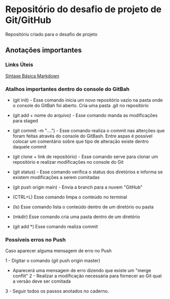 # Repositório do desafio de projeto de Git/GitHub
Repositóriu criado para o desafio de projeto 

## Anotações importantes

### Links Úteis

[Síntaxe Básica Markdown](https://www.markdownguide.org/basic-syntax/)

### Atalhos importantes dentro do console do GitBah

- (git init) - Esse comando inicia um novo repositório vazio na pasta onde o console do GitBah foi aberto. Cria uma pasta .git no repositório

- (git add + nome do arquivo) - Esse comando manda as modificações para staged

- (git commit -m "....") - Esse comando realiza o commit nas alterções que foram feitas através do console do GitBash. Entre aspas é possível colocar um comentário sobre que tipo de alteração existe dentro daquele commit


- (git clone + link de repositório) - Esse comando serve para clonar um repositório e realizar modificações no console do Git

- (git status) - Esse comando verifica o status dos diretórios e informa se existem modificações a serem comitadas



- (git push origin main) - Envia a branch para a nuvem "GitHub"

- (CTRL+L) Esse comando limpa o conteúdo no terminal

- (ls) Esse comando lista o conteúdo dentro de um diretório ou pasta

- (mkdir) Esse comando cria uma pasta dentro de um diretório

- (git add *) Esse comando realiza commit

 

### Possíveis erros no Push

Caso aparecer alguma mensagem de erro no Push

1 - Digitar o comando (git push origin master)
- Aparecerá uma mensagem de erro dizendo que existe um "merge conflit"
2 - Realizar a modificação necessária para fornecer ao Git qual a versão deve ser comitada

3 - Seguir todos os passos anotados no caderno.




